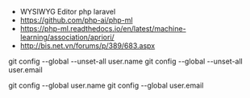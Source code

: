 - WYSIWYG Editor php laravel
- https://github.com/php-ai/php-ml
- https://php-ml.readthedocs.io/en/latest/machine-learning/association/apriori/
- http://bis.net.vn/forums/p/389/683.aspx



git config --global --unset-all user.name 
git config --global --unset-all user.email
  

git config --global user.name <name>
git config --global user.email <email>
